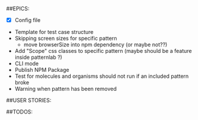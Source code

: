##EPICS:
* [x] Config file
* Template for test case structure
* Skipping screen sizes for specific pattern
    * move browserSize into npm dependency (or maybe not??)
* Add "Scope" css classes to specific pattern (maybe should be a feature inside patternlab ?)
* CLI mode
* Publish NPM Package
* Test for molecules and organisms should not run if an included pattern broke
* Warning when pattern has been removed

##USER STORIES:

##TODOS:
